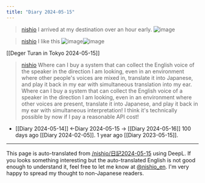 ```yaml
---
title: "Diary 2024-05-15"
---
```



> [nishio](https://twitter.com/nishio/status/1790620406459871565/quick_promote_web/intro) I arrived at my destination over an hour early.
>  ![image](https://gyazo.com/d4a62fa133510b5d1f4c2905aabb13f9/thumb/1000)

> [nishio](https://twitter.com/nishio/status/1790621115586617354) I like this
>  ![image](https://gyazo.com/25c172866bc6f278098f8f781f79bbdb/thumb/1000)![image](https://gyazo.com/2f79712317636818af180f35e7b238b5/thumb/1000)

[[Deger Turan in Tokyo 2024-05-15]]
> [nishio](https://twitter.com/nishio/status/1790684854314819939/quick_promote_web/intro) Where can I buy a system that can collect the English voice of the speaker in the direction I am looking, even in an environment where other people's voices are mixed in, translate it into Japanese, and play it back in my ear with simultaneous translation into my ear. Where can I buy a system that can collect the English voice of a speaker in the direction I am looking, even in an environment where other voices are present, translate it into Japanese, and play it back in my ear with simultaneous interpretation! I think it's technically possible by now if I pay a reasonable API cost!



- [[Diary 2024-05-14]] ←Diary 2024-05-15 → [[Diary 2024-05-16]]
100 days ago [[Diary 2024-02-05]].
1 year ago [[Diary 2023-05-15]].
---
This page is auto-translated from [/nishio/日記2024-05-15](https://scrapbox.io/nishio/日記2024-05-15) using DeepL. If you looks something interesting but the auto-translated English is not good enough to understand it, feel free to let me know at [@nishio_en](https://twitter.com/nishio_en). I'm very happy to spread my thought to non-Japanese readers.